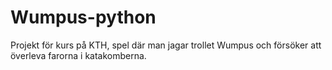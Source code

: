 # Wumpus-python
Projekt för kurs på KTH, spel där man jagar trollet Wumpus och försöker att överleva farorna i katakomberna.
